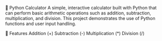 
🧮 Python Calculator
A simple, interactive calculator built with Python that can perform basic arithmetic operations such as addition, subtraction, multiplication, and division. This project demonstrates the use of Python functions and user input handling.

🔧 Features
Addition (+)
Subtraction (-)
Multiplication (*)
Division (/)
